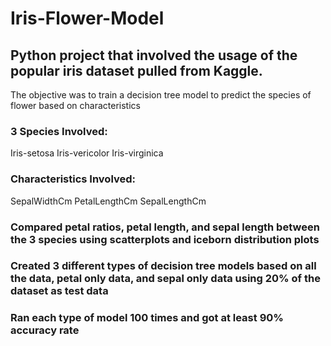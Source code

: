 # Iris-Flower-Model

## Python project that involved the usage of the popular iris dataset pulled from Kaggle.
The objective was to train a decision tree model to predict the species of flower based on characteristics

### 3 Species Involved:
Iris-setosa
Iris-vericolor
Iris-virginica

### Characteristics Involved:
SepalWidthCm
PetalLengthCm
SepalLengthCm

### Compared petal ratios, petal length, and sepal length between the 3 species using scatterplots and iceborn distribution plots

### Created 3 different types of decision tree models based on all the data, petal only data, and sepal only data using 20% of the dataset as test data

### Ran each type of model 100 times and got at least 90% accuracy rate

